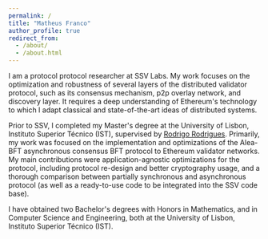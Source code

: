 ```yaml
---
permalink: /
title: "Matheus Franco"
author_profile: true
redirect_from: 
  - /about/
  - /about.html
---
```


I am a protocol protocol researcher at SSV Labs. My work focuses on the optimization and robustness of several layers of the distributed validator protocol, such as its consensus mechanism, p2p overlay network, and discovery layer. It requires a deep understanding of Ethereum's technology to which I adapt classical and state-of-the-art ideas of distributed systems.

Prior to SSV, I completed my Master's degree at the University of Lisbon, Instituto Superior Técnico (IST), supervised by [Rodrigo Rodrigues](https://www.dpss.inesc-id.pt/~rodrigo/). Primarily, my work was focused on the implementation and optimizations of the Alea-BFT asynchronous consensus BFT protocol to Ethereum validator networks. My main contributions were application-agnostic optimizations for the protocol, including protocol re-design and better cryptography usage, and a thorough comparison between partially synchronous and asynchronous protocol (as well as a ready-to-use code to be integrated into the SSV code base).

I have obtained two Bachelor's degrees with Honors in Mathematics, and in Computer Science and Engineering, both at the University of Lisbon, Instituto Superior Técnico (IST).

